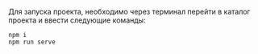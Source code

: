 Для запуска проекта, необходимо через терминал перейти в каталог проекта и ввести следующие команды:

    npm i
    npm run serve
